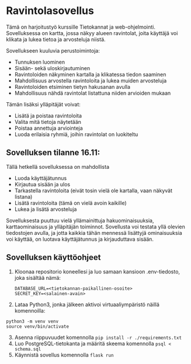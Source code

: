 # Ravintolasovellus

Tämä on harjoitustyö kurssille Tietokannat ja web-ohjelmointi. Sovelluksessa on kartta, jossa näkyy alueen ravintolat, joita käyttäjä voi klikata ja lukea tietoa ja arvosteluja niistä.

Sovellukseen kuuluvia perustoimintoja:
- Tunnuksen luominen
- Sisään- sekä uloskirjautuminen
- Ravintoloiden näkyminen kartalla ja klikatessa tiedon saaminen
- Mahdollisuus arvostella ravintoloita ja lukea muiden arvosteluja
- Ravintoloiden etsiminen tietyn hakusanan avulla
- Mahdollisuus nähdä ravintolat listattuna niiden arvioiden mukaan
  
Tämän lisäksi ylläpitäjät voivat: 
- Lisätä ja poistaa ravintoloita
- Valita mitä tietoja näytetään
- Poistaa annettuja arviointeja
- Luoda erilaisia ryhmiä, joihin ravintolat on luokiteltu

## Sovelluksen tilanne 16.11:
Tällä hetkellä sovelluksessa on mahdollista
- Luoda käyttäjätunnus
- Kirjautua sisään ja ulos
- Tarkastella ravintoloita (eivät tosin vielä ole kartalla, vaan näkyvät listana)
- Lisätä ravintoloita (tämä on vielä avoin kaikille)
- Lukea ja lisätä arvosteluja

Sovelluksesta puuttuu vielä yllämainittuja hakuominaisuuksia, karttaominaisuus ja ylläpitäjän toiminnot. Sovellusta voi testata yllä olevien tiedostojen avulla, ja jotta kaikkia tähän mennessä lisättyjä ominaisuuksia voi käyttää, on luotava käyttäjätunnus ja kirjauduttava sisään.

## Sovelluksen käyttöohjeet
1. Kloonaa repositorio koneellesi ja luo samaan kansioon .env-tiedosto, joka sisältää nämä:
   ```
   DATABASE_URL=<tietokannan-paikallinen-osoite>
   SECRET_KEY=<salainen-avain>
   ```
2. Lataa Python3, jonka jälkeen aktivoi virtuaaliympäristö näillä komennoilla:
  ```
  python3 -m venv venv
  source venv/bin/activate
  ```
3. Asenna riippuvuudet komennolla `pip install -r ./requirements.txt`
4. Luo PostgreSQL-tietokanta ja määritä skeema komennolla `psql < schema.sql`
5. Käynnistä sovellus komennolla `flask run`
